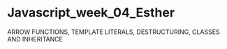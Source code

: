 # Javascript_week_04_Esther
ARROW FUNCTIONS, TEMPLATE LITERALS, DESTRUCTURING, CLASSES AND INHERITANCE 
